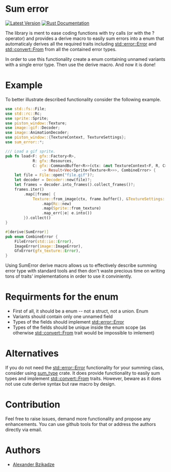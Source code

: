 Sum error
==============

[![Latest Version](https://img.shields.io/crates/v/quote.svg)](https://crates.io/crates/sum_error)
[![Rust Documentation](https://img.shields.io/badge/api-rustdoc-blue.svg)](https://docs.rs/sum_error/)

The library is ment to ease coding functions with try calls (or with the ? operator) and provides a derive macro to easily sum errors into a enum that automaticaly derives all the required traits including [std::error::Error](https://doc.rust-lang.org/std/error/trait.Error.html) and [std::convert::From](https://doc.rust-lang.org/std/convert/trait.From.html) from all the contained error types.

In order to use this functionality create a enum containing unnamed variants with a single error type. 
Then use the derive macro. 
And now it is done!

# Example
To better illustrate described functionality consider the following example.
```rust
use std::fs::File;
use std::rc::Rc;
use sprite::Sprite;
use piston_window::Texture;
use image::gif::Decoder;
use image::AnimationDecoder;
use piston_window::{TextureContext, TextureSettings};
use sum_error::*;

/// Load a gif sprite.
pub fn load<F: gfx::Factory<R>,
            R: gfx::Resources,
            C: gfx::CommandBuffer<R>>(ctx: &mut TextureContext<F, R, C>)
                -> Result<Vec<Sprite<Texture<R>>>, CombineError> {
    let file = File::open("file.gif")?;
    let decoder = Decoder::new(file)?;
    let frames = decoder.into_frames().collect_frames()?;
    frames.iter()
        .map(|frame| {
            Texture::from_image(ctx, frame.buffer(), &TextureSettings::new())
                .map(Rc::new)
                .map(Sprite::from_texture)
                .map_err(|e| e.into())
        }).collect()
}

#[derive(SumError)]
pub enum CombineError {
    FileError(std::io::Error),
    ImageError(image::ImageError),
    GfxError(gfx_texture::Error),
}
```
Using SumError derive macro allows us to effectively describe summing error type with standard tools and then don't waste precious time on writing tons of traits' implementations in order to use it conviniently.

# Requirments for the enum
* First of all, it should be a enum -- not a struct, not a union. Enum
* Variants should contain only one unnamed field
* Types of the fields should implement [std::error::Error](https://doc.rust-lang.org/std/error/trait.Error.html)
* Types of the fields should be unique inside the enum scope (as otherwise [std::convert::From](https://doc.rust-lang.org/std/convert/trait.From.html) trait would be impossible to imlement)

# Alternatives
If you do not need the [std::error::Error](https://doc.rust-lang.org/std/error/trait.Error.html) functionality for your summing class, consider using [sum_type](https://docs.rs/sum_type/0.2.0/sum_type/) crate. 
It does provide functionality to easily sum types and implement [std::convert::From](https://doc.rust-lang.org/std/convert/trait.From.html) traits.
However, beware as it does not use cute derive syntax but raw macro by design.

# Contribution
Feel free to raise issues, demand more functionality and propose any enhancements. You can use github tools for that or address the authors directly via email.

# Authors
* [Alexander Bzikadze](mailto:alexander.bzikadze@gmail.com)
